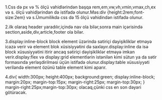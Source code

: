 1.Css də px və % ölçü vahidlərindən başqa rem,em,vw,vh,vmin,vmax,ch,ex və s. ölçü vahidlərindən də istifadə olunur.Məs:div {height:2rem;font-size:2em} və s.Ümumilikdə css də 15 ölçü vahidindən istifadə olunur.

2.ilk olaraq header yaradılır,içində  nav ola bilər,sonra main içərisində section,aside,div,article,footer ola bilər.
  
    
            
3.display:inline-block block element üzərində sətiriçi dəyişikliklər etməyə icazə verir və element blok xüsisiyyətini də saxlayır.display:inline da isə block xüsusiyyətini itirir ancaq sətiriçi dəyişikliklər etməyə imkan verir.display:flex və display:grid elementlərin istənilən kimi sütun ya da sətir formasında yerləşdirilməsi üçün istifadə olunur.display:table xüsusiyyəti veriləndə element özünü table element kimi aparır. 

4.div{
    width:300px;
    height:400px;
    background:green;
    display:inline-block;
    margin:20px;
    margin-top:15px;
    margin-right:25px;
    margin-top:30px;
}
margin-right:25px;margin-top:30px; olacaq,çünki css en son dəyəri götürəcək.
